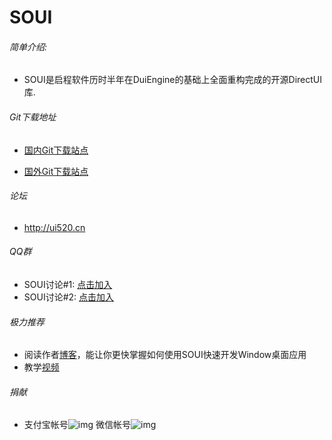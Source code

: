 SOUI
====================
###### 简单介绍:
- SOUI是启程软件历时半年在DuiEngine的基础上全面重构完成的开源DirectUI库.

###### Git下载地址

- [国内Git下载站点](https://gitee.com/setoutsoft/soui)

- [国外Git下载站点](https://github.com/SOUI2/soui)

###### 论坛
- http://ui520.cn
###### QQ群

- SOUI讨论#1: [点击加入](http://shang.qq.com/wpa/qunwpa?idkey=9653a811a72365d798a5247d6ba6885a568bdcf51c624f906c8ce7b8fd9e4eda)
- SOUI讨论#2: [点击加入](http://shang.qq.com/wpa/qunwpa?idkey=03d3294a2551beb1b54b4012086cec14b3f66d5c253debaeed241d9c623966e0)

###### 极力推荐
- 阅读作者[博客](http://www.cnblogs.com/setoutsoft/)，能让你更快掌握如何使用SOUI快速开发Window桌面应用
- 教学[视频](http://my.tv.sohu.com/pl/9259542/89333168.shtml)

###### 捐献
- 支付宝帐号![img](https://raw.githubusercontent.com/SOUI2/soui/06c11142e7b654293ce625d17f6c0f021b0ed03c/doc/alipay.png) 微信帐号![img](https://raw.githubusercontent.com/SOUI2/soui/06c11142e7b654293ce625d17f6c0f021b0ed03c/doc/wechat.png) 
